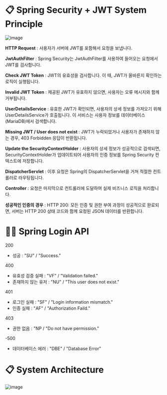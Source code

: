 # 📋 Spring Security + JWT System Principle
![image](https://github.com/Youkwangjin/FullStack/assets/117841714/830c3780-ed43-40f4-808f-1e87e4616623)

**HTTP Request** : 사용자가 서버에 JWT를 포함해서 요청을 보냅니다.

**JwtAuthFilter** : Spring Security는 JwtAuthFilter를 사용하여 들어오는 요청에서 JWT를 검사합니다.

**Check JWT Token** : JWT의 유효성을 검사합니다. 이 때, JWT가 올바른지 확인하는 로직이 실행됩니다.

**Invalid JWT Token** : 제공된 JWT가 유효하지 않으면, 사용자는 오류 메시지와 함께 거부됩니다.

**UserDetailsService** : 유효한 JWT가 확인되면, 사용자의 상세 정보를 가져오기 위해 UserDetailsService가 호출됩니다. 이 서비스는 사용자 정보를 데이터베이스(MariaDB)에서 검색합니다.

**Missing JWT / User does not exist** : JWT가 누락되었거나 사용자가 존재하지 않는 경우, 403 Forbidden 응답이 반환됩니다.

**Update the SecurityContextHolder** : 사용자의 상세 정보가 성공적으로 검색되면, SecurityContextHolder가 업데이트되어 사용자의 인증 정보를 Spring Security 컨텍스트에 저장합니다.

**DispatcherServlet** : 이후 요청은 Spring의 DispatcherServlet을 거쳐 적절한 컨트롤러로 라우팅됩니다.

**Controller** : 요청은 마지막으로 컨트롤러에 도달하여 실제 비즈니스 로직을 처리합니다.

**성공적인 인증의 경우** : HTTP 200: 모든 인증 및 권한 부여 과정이 성공적으로 완료되면, 서버는 HTTP 200 상태 코드와 함께 요청된 JSON 데이터를 반환합니다.

# ✍🏻  Spring Login API
200
- 성공 : "SU" / "Success."

400
- 유효성 검증 실패 : "VF" / "Validation failed."
- 존재하지 않는 유저 : "NU" / "This user does not exist."

401
- 로그인 실패 : "SF" / "Login information mismatch."
- 인증 실패 : "AF" / "Authorization Faild."

403
- 권한 없음 : "NP / "Do not have permission."

-500
- 데이터베이스 에러 : "DBE" / "Database Error"


# 📋 System Architecture
![image](https://github.com/Youkwangjin/FullStack/assets/117841714/4b078f02-bc52-48d9-a7bf-21669a725abe)


